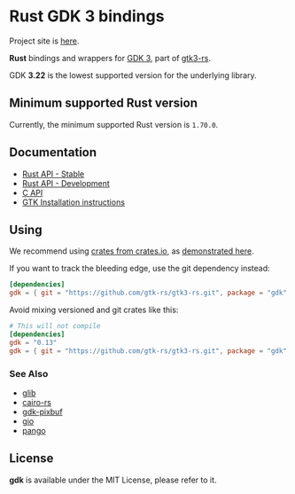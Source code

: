 # Rust GDK 3 bindings

Project site is [here](https://gtk-rs.org/).

__Rust__ bindings and wrappers for [GDK 3](https://developer.gnome.org/gdk3/),
part of [gtk3-rs](https://github.com/gtk-rs/gtk3-rs).

GDK __3.22__ is the lowest supported version for the underlying library.

## Minimum supported Rust version

Currently, the minimum supported Rust version is `1.70.0`.

## Documentation

 * [Rust API - Stable](https://gtk-rs.org/gtk3-rs/stable/latest/docs/gdk/)
 * [Rust API - Development](https://gtk-rs.org/gtk3-rs/git/docs/gdk)
 * [C API](https://developer.gnome.org/gdk3/stable/)
 * [GTK Installation instructions](https://www.gtk.org/docs/installations/)

## Using

We recommend using [crates from crates.io](https://crates.io/keywords/gtk-rs),
as [demonstrated here](https://gtk-rs.org/#using).

If you want to track the bleeding edge, use the git dependency instead:

```toml
[dependencies]
gdk = { git = "https://github.com/gtk-rs/gtk3-rs.git", package = "gdk" }
```

Avoid mixing versioned and git crates like this:

```toml
# This will not compile
[dependencies]
gdk = "0.13"
gdk = { git = "https://github.com/gtk-rs/gtk3-rs.git", package = "gdk" }
```

### See Also

 * [glib](https://crates.io/crates/glib)
 * [cairo-rs](https://crates.io/crates/cairo-rs)
 * [gdk-pixbuf](https://crates.io/crates/gdk-pixbuf)
 * [gio](https://crates.io/crates/gio)
 * [pango](https://crates.io/crates/pango)

## License

__gdk__ is available under the MIT License, please refer to it.
